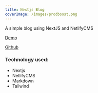 ```yaml
---
title: Nextjs Blog
coverImage: /images/prodboost.png
---
```

A﻿ simple blog using NextJS and NetlifyCMS

[D﻿emo](https://prodboost.netlify.app/)

[G﻿ithub](https://github.com/SamirAhma/elevate-your-life)

### T﻿echnology used:

* N﻿extjs
* N﻿etlifyCMS
* M﻿arkdown
* T﻿ailwind